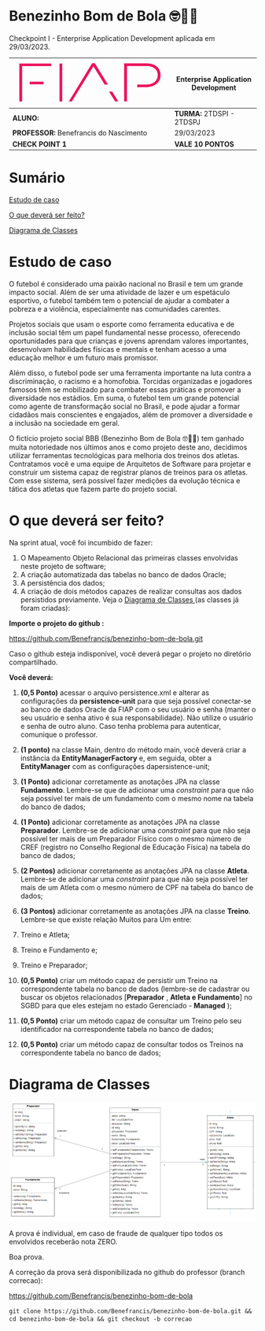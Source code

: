 # Benezinho Bom de Bola 🤓👍🏾 

Checkpoint I - Enterprise Application Development aplicada em 29/03/2023.

| ![](documentacao/fiap.jpg)               | **Enterprise Application Development** |
|------------------------------------------|----------------------------------------|
| **ALUNO:**                               | **TURMA:** 2TDSPI  - 2TDSPJ            |
| **PROFESSOR:** Benefrancis do Nascimento | 29/03/2023                             |
| **CHECK POINT 1**                        | **VALE 10 PONTOS**                     |


# Sumário

[Estudo de caso ](#_Estudo_de_caso)

[O que deverá ser feito? ](#_O_que_devera_ser_feito)

[Diagrama de Classes ](#_Diagrama_de_Classes)

<a id="_Estudo_de_caso"></a>
# Estudo de caso

O futebol é considerado uma paixão nacional no Brasil e tem um grande impacto social. Além de ser uma atividade de lazer e um espetáculo esportivo, o futebol também tem o potencial de ajudar a combater a pobreza e a violência, especialmente nas comunidades carentes.

Projetos sociais que usam o esporte como ferramenta educativa e de inclusão social têm um papel fundamental nesse processo, oferecendo oportunidades para que crianças e jovens aprendam valores importantes, desenvolvam habilidades físicas e mentais e tenham acesso a uma educação melhor e um futuro mais promissor.

Além disso, o futebol pode ser uma ferramenta importante na luta contra a discriminação, o racismo e a homofobia. Torcidas organizadas e jogadores famosos têm se mobilizado para combater essas práticas e promover a diversidade nos estádios. Em suma, o futebol tem um grande potencial como agente de transformação social no Brasil, e pode ajudar a formar cidadãos mais conscientes e engajados, além de promover a diversidade e a inclusão na sociedade em geral.

O fictício projeto social BBB (Benezinho Bom de Bola 🤓👍🏾) tem ganhado muita notoriedade nos últimos anos e como projeto deste ano, decidimos utilizar ferramentas tecnológicas para melhoria dos treinos dos atletas. Contratamos você e uma equipe de Arquitetos de Software para projetar e construir um sistema capaz de registrar planos de treinos para os atletas. Com esse sistema, será possível fazer medições da evolução técnica e tática dos atletas que fazem parte do projeto social.

<a id="_O_que_devera_ser_feito"></a>
# O que deverá ser feito?

Na sprint atual, você foi incumbido de fazer:

1. O Mapeamento Objeto Relacional das primeiras classes envolvidas neste projeto de software;
2. A criação automatizada das tabelas no banco de dados Oracle;
3. A persistência dos dados;
4. A criação de dois métodos capazes de realizar consultas aos dados persistidos previamente. Veja o [Diagrama de Classes ](#_Diagrama_de_Classes) (as classes já foram criadas):


**Importe o projeto do github :**

https://github.com/Benefrancis/benezinho-bom-de-bola.git

Caso o github esteja indisponível, você deverá pegar o projeto no diretório compartilhado.

**Você deverá:**

1. **(0,5 Ponto)** acessar o arquivo persistence.xml e alterar as configurações da **persistence-unit** para que seja possível conectar-se ao banco de dados Oracle da FIAP com o seu usuário e senha (manter o seu usuário e senha ativo é sua responsabilidade). Não utilize o usuário e senha de outro aluno. Caso tenha problema para autenticar, comunique o professor.

1. **(1 ponto)** na classe Main, dentro do método main, você deverá criar a instância da **EntityManagerFactory** e, em seguida, obter a **EntityManager** com as configurações dapersistence-unit;

1. **(1 Ponto)** adicionar corretamente as anotações JPA na classe **Fundamento**. Lembre-se que de adicionar uma _constraint_ para que não seja possível ter mais de um fundamento com o mesmo nome na tabela do banco de dados;

1. **(1 Ponto)** adicionar corretamente as anotações JPA na classe **Preparador**. Lembre-se de adicionar uma _constraint_ para que não seja possível ter mais de um Preparador Físico com o mesmo número de CREF (registro no Conselho Regional de Educação Física) na tabela do banco de dados;

1. **(2 Pontos)** adicionar corretamente as anotações JPA na classe **Atleta**. Lembre-se de adicionar uma _constraint_ para que não seja possível ter mais de um Atleta com o mesmo número de CPF na tabela do banco de dados;

1. **(3 Pontos)** adicionar corretamente as anotações JPA na classe **Treino**. Lembre-se que existe relação Muitos para Um entre:

1. Treino e Atleta;
2. Treino e Fundamento e;
3. Treino e Preparador;

1. **(0,5 Ponto)** criar um método capaz de persistir um Treino na correspondente tabela no banco de dados (lembre-se de cadastrar ou buscar os objetos relacionados [**Preparador** , **Atleta e Fundamento**] no SGBD para que eles estejam no estado Gerenciado - **Managed** );

1. **(0,5 Ponto)** criar um método capaz de consultar um Treino pelo seu identificador na correspondente tabela no banco de dados;

1. **(0,5 Ponto)** criar um método capaz de consultar todos os Treinos na correspondente tabela no banco de dados;

<a id="_Diagrama_de_Classes"></a>
# Diagrama de Classes

<img src="documentacao/diagrama.png">

A prova é individual, em caso de fraude de qualquer tipo todos os envolvidos receberão nota ZERO.

Boa prova.

A correção da prova será disponibilizada no github do professor (branch correcao):

https://github.com/Benefrancis/benezinho-bom-de-bola


```
git clone https://github.com/Benefrancis/benezinho-bom-de-bola.git && cd benezinho-bom-de-bola && git checkout -b correcao
```



